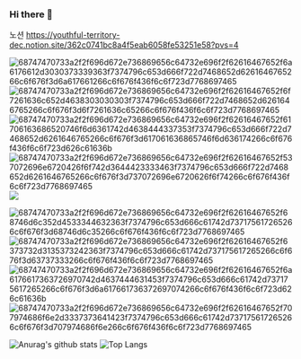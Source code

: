 ### Hi there 👋

노션
https://youthful-territory-dec.notion.site/362c0741bc8a4f5eab6058fe53251e58?pvs=4

![68747470733a2f2f696d672e736869656c64732e696f2f62616467652f6a6176612d3030373339363f7374796c653d666f722d7468652d6261646765266c6f676f3d6a617661266c6f676f436f6c6f723d7768697465](https://github.com/Sun6004/Sun6004/assets/118361080/456b500b-cea7-4ca0-9f69-975d00226657)
![68747470733a2f2f696d672e736869656c64732e696f2f62616467652f6f7261636c652d4638303030303f7374796c653d666f722d7468652d6261646765266c6f676f3d6f7261636c65266c6f676f436f6c6f723d7768697465](https://github.com/Sun6004/Sun6004/assets/118361080/a77af82b-03f1-49a7-8a96-73f4786850d8)
![68747470733a2f2f696d672e736869656c64732e696f2f62616467652f61706163686520746f6d6361742d4638444337353f7374796c653d666f722d7468652d6261646765266c6f676f3d617061636865746f6d636174266c6f676f436f6c6f723d626c61636b](https://github.com/Sun6004/Sun6004/assets/118361080/626244eb-0726-462e-b671-04bbe62ca93d)
![68747470733a2f2f696d672e736869656c64732e696f2f62616467652f537072696e6720426f6f742d3644423333463f7374796c653d666f722d7468652d6261646765266c6f676f3d737072696e6720626f6f74266c6f676f436f6c6f723d7768697465](https://github.com/Sun6004/Sun6004/assets/118361080/32243092-4a02-4cae-a457-8585d5b1eed5)
<img src="https://img.shields.io/badge/Python-#339933?style=for-the-badge&logo=Python&logoColor=white">

![68747470733a2f2f696d672e736869656c64732e696f2f62616467652f68746d6c352d4533344632363f7374796c653d666c61742d737175617265266c6f676f3d68746d6c35266c6f676f436f6c6f723d7768697465](https://github.com/Sun6004/Sun6004/assets/118361080/f8a5d65c-6652-4a2e-a387-534463d0e0be)
![68747470733a2f2f696d672e736869656c64732e696f2f62616467652f6373732d3135373242363f7374796c653d666c61742d737175617265266c6f676f3d63737333266c6f676f436f6c6f723d7768697465](https://github.com/Sun6004/Sun6004/assets/118361080/6553e4a7-d270-411c-bb75-2ccd04666b76)
![68747470733a2f2f696d672e736869656c64732e696f2f62616467652f6a6176617363726970742d4637444631453f7374796c653d666c61742d737175617265266c6f676f3d6a617661736372697074266c6f676f436f6c6f723d626c61636b](https://github.com/Sun6004/Sun6004/assets/118361080/07b61daa-22dd-4e18-a600-e5b1080333c6)
![68747470733a2f2f696d672e736869656c64732e696f2f62616467652f707974686f6e2d3337373641423f7374796c653d666c61742d737175617265266c6f676f3d707974686f6e266c6f676f436f6c6f723d7768697465](https://github.com/Sun6004/Sun6004/assets/118361080/d6ac2ecf-3fad-442b-8379-84edfa476844)

![Anurag's github stats](https://github-readme-stats.vercel.app/api?username=Sun6004&show_icons=true&theme=tokyonight)
![Top Langs](https://github-readme-stats.vercel.app/api/top-langs/?username=Sun6004&layout=compact&theme=tokyonight)
